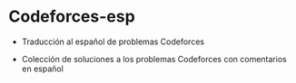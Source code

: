 # Codeforces-esp

* Traducción al español de problemas Codeforces

* Colección de soluciones a los problemas Codeforces con comentarios en español
